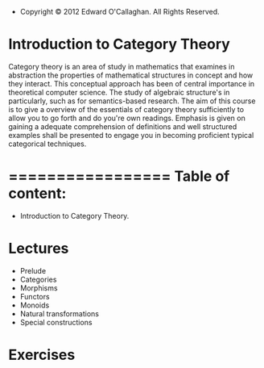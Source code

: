 - Copyright © 2012 Edward O'Callaghan. All Rights Reserved.

Introduction to Category Theory
===============================

Category theory is an area of study in mathematics that examines in abstraction
the properties of mathematical structures in concept and how they interact.
This conceptual approach has been of central importance in theoretical computer
science. The study of algebraic structure's in particularly, such as for
semantics-based research. The aim of this course is to give a overview of the
essentials of category theory sufficiently to allow you to go forth and do you're own
readings. Emphasis is given on gaining a adequate comprehension of definitions
and well structured examples shall be presented to engage you in becoming
proficient typical categorical techniques.

=================
Table of content:
=================

 * Introduction to Category Theory.

 # Lectures
  + Prelude
  + Categories
  + Morphisms
  + Functors
  + Monoids
  + Natural transformations
  + Special constructions

 # Exercises
